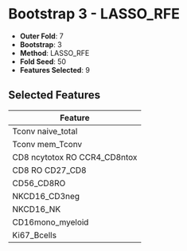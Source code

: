 # Bootstrap 3 - LASSO_RFE

- **Outer Fold**: 7
- **Bootstrap**: 3
- **Method**: LASSO_RFE
- **Fold Seed**: 50
- **Features Selected**: 9

## Selected Features

| Feature |
|---------|
| Tconv naive_total |
| Tconv mem_Tconv |
| CD8 ncytotox RO CCR4_CD8ntox |
| CD8 RO CD27_CD8 |
| CD56_CD8RO |
| NKCD16_CD3neg |
| NKCD16_NK |
| CD16mono_myeloid |
| Ki67_Bcells |
